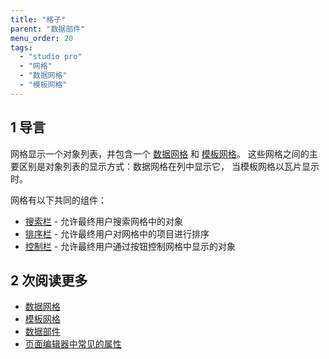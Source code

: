 ```yaml
---
title: "格子"
parent: "数据部件"
menu_order: 20
tags:
  - "studio pro"
  - "网格"
  - "数据网格"
  - "模板网格"
---
```


## 1 导言

网格显示一个对象列表，并包含一个 [数据网格](data-grid) 和 [模板网格](template-grid)。 这些网格之间的主要区别是对象列表的显示方式：数据网格在列中显示它， 当模板网格以瓦片显示时。

网格有以下共同的组件：

* [搜索栏](search-bar) - 允许最终用户搜索网格中的对象
* [排序栏](sort-bar) - 允许最终用户对网格中的项目进行排序
* [控制栏](control-bar) - 允许最终用户通过按钮控制网格中显示的对象

## 2 次阅读更多

* [数据网格](数据网格)
* [模板网格](template-grid)
* [数据部件](data-widgets)
* [页面编辑器中常见的属性](common-widget-properties)